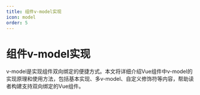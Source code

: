 ```yaml
---
title: 组件v-model实现
icon: model
order: 5
---
```


# 组件v-model实现

v-model是实现组件双向绑定的便捷方式。本文将详细介绍Vue组件中v-model的实现原理和使用方法，包括基本实现、多v-model、自定义修饰符等内容，帮助读者构建支持双向绑定的Vue组件。

